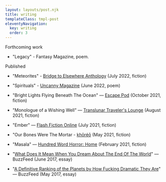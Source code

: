 ```yaml
---
layout: layouts/post.njk
title: writing
templateClass: tmpl-post
eleventyNavigation:
  key: writing
  order: 3
---
```


Forthcoming work

- "Legacy" - Fantasy Magazine, poem.

Published

- "Meteorites" - [Bridge to Elsewhere Anthology](https://outlandentertainment.com/work/bridge-to-elsewhere/) (July 2022, fiction)

- "Spirituals" - [Uncanny Magazine](https://www.uncannymagazine.com/article/spirituals/) (June 2022, poem)

- "Bright Lights Flying Beneath The Ocean" — [Escape Pod](https://escapepod.org/2021/10/14/escape-pod-806-bright-lights-flying-beneath-the-ocean/) (October 2021, fiction)

- "Monologue of a Wishing Well" — [Translunar Traveler's Lounge](https://translunartravelerslounge.com/2021/08/15/monologue-of-a-wishing-well-by-anjali-patel/) (August 2021, fiction)

- "Ember" — [Flash Fiction Online](https://www.flashfictiononline.com/article/ember/) (July 2021, fiction)

- "Our Bones Were The Mortar - [khōréō](https://www.khoreomag.com/fiction/our-bones-were-the-mortar/) (May 2021, fiction)

- "Masala" — [Hundred Word Horror: Home](https://www.amazon.com/Home-anthology-microfiction-Hundred-Horror-ebook/dp/B08V881428/ref=tmm_kin_swatch_0?_encoding=UTF8&qid=&sr=) (February 2021, fiction)

- "[What Does It Mean When You Dream About The End Of The World](https://www.buzzfeed.com/anjalipatel/what-does-it-mean-when-you-dream-about-the-end-of-the-world)" — BuzzFeed (June 2017, essay)

- "[A Definitive Ranking of the Planets by How Fucking Dramatic They Are](https://www.buzzfeed.com/anjalipatel/i-love-these-drama-queens-so-much)" — BuzzFeed (May 2017, essay)
